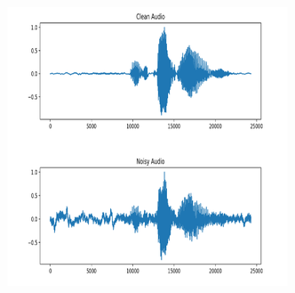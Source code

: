 <img src="https://github.com/toma-ungureanu/Licenta/blob/master/results_comparison/comparison%200/comparison_0_clean_noisy.png" width="1500" height="500">

